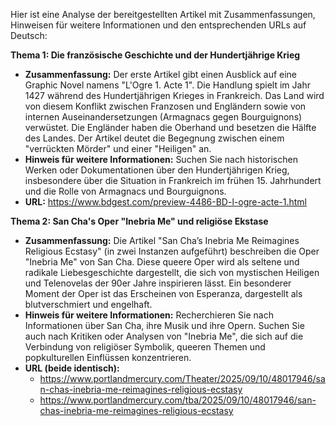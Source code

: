 Hier ist eine Analyse der bereitgestellten Artikel mit Zusammenfassungen, Hinweisen für weitere Informationen und den entsprechenden URLs auf Deutsch:

**Thema 1: Die französische Geschichte und der Hundertjährige Krieg**

*   **Zusammenfassung:** Der erste Artikel gibt einen Ausblick auf eine Graphic Novel namens "L'Ogre 1. Acte 1". Die Handlung spielt im Jahr 1427 während des Hundertjährigen Krieges in Frankreich. Das Land wird von diesem Konflikt zwischen Franzosen und Engländern sowie von internen Auseinandersetzungen (Armagnacs gegen Bourguignons) verwüstet. Die Engländer haben die Oberhand und besetzen die Hälfte des Landes. Der Artikel deutet die Begegnung zwischen einem "verrückten Mörder" und einer "Heiligen" an.
*   **Hinweis für weitere Informationen:** Suchen Sie nach historischen Werken oder Dokumentationen über den Hundertjährigen Krieg, insbesondere über die Situation in Frankreich im frühen 15. Jahrhundert und die Rolle von Armagnacs und Bourguignons.
*   **URL:** https://www.bdgest.com/preview-4486-BD-l-ogre-acte-1.html

**Thema 2: San Cha's Oper "Inebria Me" und religiöse Ekstase**

*   **Zusammenfassung:** Die Artikel "San Cha’s Inebria Me Reimagines Religious Ecstasy" (in zwei Instanzen aufgeführt) beschreiben die Oper "Inebria Me" von San Cha. Diese queere Oper wird als seltene und radikale Liebesgeschichte dargestellt, die sich von mystischen Heiligen und Telenovelas der 90er Jahre inspirieren lässt. Ein besonderer Moment der Oper ist das Erscheinen von Esperanza, dargestellt als blutverschmiert und engelhaft.
*   **Hinweis für weitere Informationen:** Recherchieren Sie nach Informationen über San Cha, ihre Musik und ihre Opern. Suchen Sie auch nach Kritiken oder Analysen von "Inebria Me", die sich auf die Verbindung von religiöser Symbolik, queeren Themen und popkulturellen Einflüssen konzentrieren.
*   **URL (beide identisch):**
    *   https://www.portlandmercury.com/Theater/2025/09/10/48017946/san-chas-inebria-me-reimagines-religious-ecstasy
    *   https://www.portlandmercury.com/tba/2025/09/10/48017946/san-chas-inebria-me-reimagines-religious-ecstasy